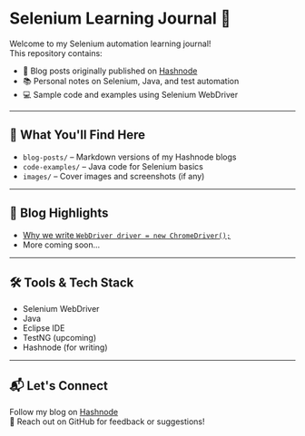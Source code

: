 # Selenium Learning Journal 🚀

Welcome to my Selenium automation learning journal!  
This repository contains:

- 📝 Blog posts originally published on [Hashnode](https://hashnode.com/@autiakshada02)
- 📚 Personal notes on Selenium, Java, and test automation
- 💻 Sample code and examples using Selenium WebDriver

---

## 📌 What You'll Find Here

- `blog-posts/` – Markdown versions of my Hashnode blogs
- `code-examples/` – Java code for Selenium basics
- `images/` – Cover images and screenshots (if any)

---

## 🔗 Blog Highlights

- [Why we write `WebDriver driver = new ChromeDriver();`](./blog-posts/webdriver-explained.md)
- More coming soon...

---

## 🛠️ Tools & Tech Stack

- Selenium WebDriver
- Java
- Eclipse IDE
- TestNG (upcoming)
- Hashnode (for writing)

---

## 📬 Let's Connect

Follow my blog on [Hashnode](https://hashnode.com/@autiakshada02)  
📧 Reach out on GitHub for feedback or suggestions!

